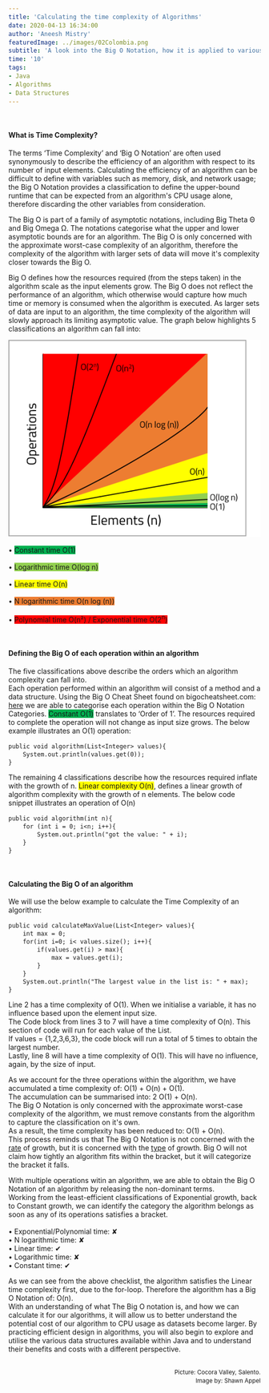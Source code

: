 ```yaml
---
title: 'Calculating the time complexity of Algorithms'
date: 2020-04-13 16:34:00
author: 'Aneesh Mistry'
featuredImage: ../images/02Colombia.png
subtitle: 'A look into the Big O Notation, how it is applied to various data structures in Java and how it can be used to calculate the efficiency of an algorithm.'
time: '10'
tags:
- Java
- Algorithms
- Data Structures
---
```


<br>
<h4>What is Time Complexity?</h4>
<p>
The terms ‘Time Complexity’ and ‘Big O Notation’ are often used synonymously to describe the efficiency of an algorithm with respect to its number of input elements. Calculating the efficiency of an algorithm can be difficult to define with variables such as memory, disk, and network usage; the Big O Notation provides a classification to define the upper-bound runtime that can be expected from an algorithm's CPU usage alone, therefore discarding the other variables from consideration. </p>
<p>
The Big O is part of a family of asymptotic notations, including Big Theta Θ and Big Omega Ω. The notations categorise what the upper and lower asymptotic bounds are for an algorithm. The Big O is only concerned with the approximate worst-case complexity of an algorithm, therefore the complexity of the algorithm with larger sets of data will move it's complexity closer towards the Big O.</p>
<p>
Big O defines how the resources required (from the steps taken) in the algorithm scale as the input elements grow. The Big O does not reflect the performance of an algorithm, which otherwise would capture how much time or memory is consumed when the algorithm is executed. As larger sets of data are input to an algorithm, the time complexity of the algorithm will slowly approach its limiting asymptotic value. 
The graph below highlights 5 classifications an algorithm can fall into:</p>


![Graph image](../../src/images/002Graph.png)

&#8226; <span style="background-color: rgb(0,176,80)">Constant time O(1)</span><br><br>
&#8226; <span style="background-color: rgb(146,208,80)">Logarithmic time O(log n)</span><br><br>
&#8226; <span style="background-color: #FFFF00">Linear time O(n)</span><br><br>
&#8226; <span style="background-color: rgb(237,125,49)">N logarithmic time O(n log (n))</span><br><br>
&#8226; <span style="background-color: rgb(255,0,0)">Polynomial time O(n&sup2;) / Exponential time O(2<sup>n</sup>)</span><br>


<br>
<h4>Defining the Big O of each operation within an algorithm</h4>
<p>
The five classifications above describe the orders which an algorithm complexity can fall into.<br>
Each operation performed within an algorithm will consist of a method and a data structure. Using the Big O Cheat Sheet found on bigocheatsheet.com: <a target="_blank" href="https://www.bigocheatsheet.com/">here</a> we are able to categorise each operation within the Big O Notation Categories.
<span style="background-color: rgb(0,176,80)">Constant O(1)</span> translates to ‘Order of 1’. The resources required to complete the operation will not change as input size grows. The below example illustrates an O(1) operation:<br>

```
public void algorithm(List<Integer> values){
    System.out.println(values.get(0));
}

```

The remaining 4 classifications describe how the resources required inflate with the growth of n. <span style="background-color: #FFFF00">Linear complexity O(n)</span>, defines a linear growth of algorithm complexity with the growth of n elements. The below code snippet illustrates an operation of O(n)<br>
```
public void algorithm(int n){
    for (int i = 0; i<n; i++){
        System.out.println("got the value: " + i);
    }
}
```
</p>
<br>
<h4>Calculating the Big O of an algorithm</h4>
<p>
We will use the below example to calculate the Time Complexity of an algorithm:
</p>

```
public void calculateMaxValue(List<Integer> values){
    int max = 0;
    for(int i=0; i< values.size(); i++){
        if(values.get(i) > max){
            max = values.get(i);
        }
    }
    System.out.println("The largest value in the list is: " + max);
}
```
<p>
Line 2 has a time complexity of O(1). When we initialise a variable, it has no influence based upon the element input size.<br>
The Code block from lines 3 to 7 will have a time complexity of O(n). This section of code will run for each value of the List.<br>
If values = {1,2,3,6,3}, the code block will run a total of 5 times to obtain the largest number.<br>
Lastly, line 8 will have a time complexity of O(1). This will have no influence, again, by the size of input. 
</p>
<p>
As we account for the three operations within the algorithm, we have accumulated a time complexity of: O(1) + O(n) + O(1).<br>
The accumulation can be summarised into: 2 O(1) + O(n).<br>
The Big O Notation is only concerned with the approximate worst-case complexity of the algorithm, we must remove constants from the algorithm to capture the classification on it's own.<br>
As a result, the time complexity has been reduced to: O(1) + O(n).<br>
This process reminds us that The Big O Notation is not concerned with the <u>rate</u> of growth, but it is concerned with the <u>type</u> of growth. Big O will not claim how tightly an algorithm fits within the bracket, 
but it will categorize the bracket it falls.</p>
<p>
With multiple operations witin an algorithm, we are able to obtain the Big O Notation of an algorithm by releasing the non-dominant terms.<br>
Working from the least-efficient classifications of Exponential growth, back to Constant growth, we can identify the category the algorithm belongs as soon as any of its operations satisfies a bracket.<br><br>
&#8226; Exponential/Polynomial time: &#10008;<br>
&#8226; N logarithmic time: &#10008;<br>
&#8226; Linear time: &#10004;<br>
&#8226; Logarithmic time: &#10008;<br>
&#8226; Constant time: &#10004;
</p>
<p>
As we can see from the above checklist, the algorithm satisfies the Linear time complexity first, due to the for-loop. Therefore the algorithm has a Big O Notation of: O(n).<br>
With an understanding of what The Big O notation is, and how we can calculate it for our algorithms, it will allow us to better understand the potential cost of our algorithm to CPU usage as datasets become larger.
By practicing efficient design in algorithms, you will also begin to explore and utilise the various data structures available within Java and to understand their benefits and costs with a different perspective. 
</p>
<br>
<small style="float: right;" >Picture: Cocora Valley, Salento. </small><br>
<a target="_blank" href="https://unsplash.com/@shawn_appel"><small style="float: right;" >Image by: Shawn Appel</small></a><br>
